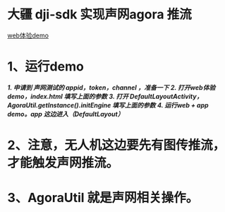 # 大疆 dji-sdk 实现声网agora 推流 

[web体验demo](https://download.agora.io/sdk/release/Agora_Web_SDK_v4_14_0_FULL.zip) 

# 1、运行demo
  ***1. 申请到 声网测试的 appid，token，channel ，准备一下***
  ***2. 打开web体验demo，index.html 填写上面的参数***
  ***3. 打开 DefaultLayoutActivity，  AgoraUtil.getInstance().initEngine 填写上面的参数***
  ***4. 运行web + app demo。app 这边进入（DefaultLayout）***

# 2、注意，无人机这边要先有图传推流，才能触发声网推流。

# 3、AgoraUtil 就是声网相关操作。